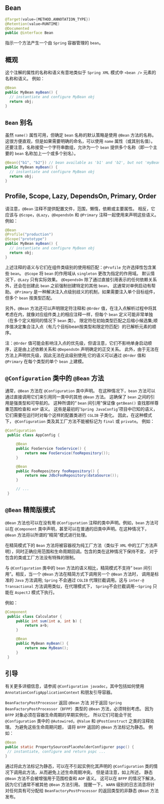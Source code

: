 ## Bean

```java
@Target(value={METHOD,ANNOTATION_TYPE})
@Retention(value=RUNTIME)
@Documented
public @interface Bean
```

指示一个方法产生一个由 `Spring` 容器管理的 `bean`。

## 概观

这个注解的属性的名称和语义有意地类似于 `Spring XML` 模式中 `<bean />` 元素的名称和语义。 例如：

```java
@Bean
public MyBean myBean() {
  // instantiate and configure MyBean obj
  return obj;
}
```

## `Bean` 别名

虽然 `name()` 属性可用，但确定 `bean` 名称的默认策略是使用 `@Bean` 方法的名称。 这很方便直观，但是如果需要明确的命名，可以使用 `name` 属性（或其别名值）。 
还要注意，名称接受一个字符串数组，允许为一个 `bean` 提供多个名称（即一个主要的 `bean` 名称加上一个或多个别名）。

```java
@Bean({"b1", "b2"}) // bean available as 'b1' and 'b2', but not 'myBean'
public MyBean myBean() {
  // instantiate and configure MyBean obj
  return obj;
}
```

## Profile, Scope, Lazy, DependsOn, Primary, Order

请注意，`@Bean` 注释不提供配置文件，范围，懒惰，依赖或主要属性。 相反，它应该与 `@Scope`，`@Lazy`，`@DependsOn` 和 `@Primary` 注释一起使用来声明这些语义。 例如：

```java
@Bean
@Profile("production")
@Scope("prototype")
public MyBean myBean() {
  // instantiate and configure MyBean obj
  return obj;
}
```

上述注释的语义与它们在组件类级别的使用相匹配：`@Profile` 允许选择性包含某些 `bean`。 `@Scope` 将 `bean` 的作用域从 `singleton` 更改为指定的作用域。
默认情况下，`@Lazy` 只有实际效果。 `@DependsOn` 除了通过直接引用表示的任何依赖关系外，还会在创建此 `bean` 之前强制创建特定的其他 `bean`，
这通常对单例启动有帮助。 `@Primary` 是一种解决注入点级别歧义的机制，如果需要注入单个目标组件，但多个 `bean` 按类型匹配。

另外，`@Bean` 方法还可以声明限定符注释和 `@Order` 值，在注入点解析过程中将其考虑在内，就像对应组件类上的相应注释一样，但每个 `bean` 定义可能非常单独（在多个定义相同的情况下 `bean` 类）。
限定符在初始类型匹配之后缩小候选集;顺序值决定集合注入点（有几个目标bean按类型和限定符匹配）的已解析元素的顺序。

注：`@Order` 值可能会影响注入点的优先级，但请注意，它们不影响单身启动顺序，这是由上述依赖关系和 `@DependsOn` 声明确定的正交关系。
此外，由于无法在方法上声明优先级，因此无法在此级别使用;它的语义可以通过 `@Order` 值和 `@Primary` 在每个类型的单个 `bean` 上建模。

## `@Configuration` 类中的 `@Bean` 方法

通常，`@Bean` 方法在 `@Configuration` 类中声明。 在这种情况下，`bean` 方法可以通过直接调用它们来引用同一类中的其他 `@Bean` 方法。 
这确保了 `bean` 之间的引用是强类型和可导航的。 这种所谓的“ `bean` 间引用”保证像 `getBean()` 查找那样尊重范围检查和 `AOP` 语义。 
这些是最初的'`Spring JavaConfig`'项目中已知的语义，它们需要在运行时对每个这样的配置类进行 `CGLIB` 子类化。 因此，在这种模式下，
`@Configuration` 类及其工厂方法不能被标记为 `final` 或 `private`。 例如：

```java
@Configuration
 public class AppConfig {

     @Bean
     public FooService fooService() {
         return new FooService(fooRepository());
     }

     @Bean
     public FooRepository fooRepository() {
         return new JdbcFooRepository(dataSource());
     }

     // ...
 }
```

## `@Bean` 精简版模式

`@Bean` 方法也可以在没有用 `@Configuration` 注释的类中声明。例如，`bean` 方法可以在 `@Component` 类中声明，甚至可以在普通的旧类中声明。在这种情况下，
`@Bean` 方法将以所谓的“精简”模式进行处理。

在精简模式下的 `Bean` 方法将被容器视为纯工厂方法（类似于 `XML` 中的工厂方法声明），同时正确应用范围和生命周期回调。包含的类在这种情况下保持不变，
对于包含的类或工厂方法没有特殊的限制。

与 `@Configuration` 类中的 `bean` 方法的语义相比，精简模式不支持“ `bean` 间引用”。相反，当一个 `@Bean` 方法在精简方式下调用另一个 `@Bean` 方法时，
调用是标准的 `Java` 方法调用; `Spring` 不会通过 `CGLIB` 代理拦截调用。这与 `inter-@ Transactional` 方法调用类似，在代理模式下，
`Spring`不会拦截调用--`Spring` 只能在 `AspectJ` 模式下执行。

例如：

```java
@Component
 public class Calculator {
     public int sum(int a, int b) {
         return a+b;
     }

     @Bean
     public MyBean myBean() {
         return new MyBean();
     }
 }
```

## 引导

有关更多详细信息，请参阅 `@Configuration javadoc`，其中包括如何使用 `AnnotationConfigApplicationContext` 和朋友引导容器。

`BeanFactoryPostProcessor` 返回 `@Bean` 方法
对于返回 `Spring` `BeanFactoryPostProcessor`（`BFPP`）类型的 `@Bean` 方法，必须特别考虑。 因为 `BFPP` 对象必须在容器生命周期的早期实例化，
所以它们可能会干扰 `@Configuration` 类中的 `@Autowired`，`@Value` 和 `@PostConstruct` 之类的注释处理。 为避免这些生命周期问题，
请将 `BFPP` 返回的 `@Bean` 方法标记为静态。 例如：

```java
@Bean
public static PropertySourcesPlaceholderConfigurer pspc() {
 // instantiate, configure and return pspc ...
}
```

通过将此方法标记为静态，可以在不引起实例化其声明的 `@Configuration` 类的情况下调用此方法，从而避免上述生命周期冲突。 但是请注意，如上所述，
静态 `@Bean` 方法不会被增强用于范围检查和 `AOP` 语义。 这可以在 `BFPP` 的情况下解决，因为它们通常不被其他 `@Bean` 方法引用。 提醒一下，
`WARN` 级别的日志消息将针对任何具有可分配给 `BeanFactoryPostProcessor` 的返回类型的非静态 `@Bean` 方法发布。